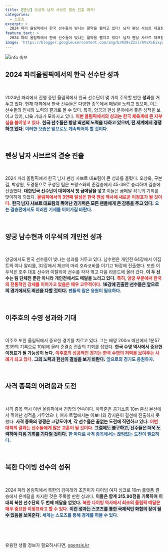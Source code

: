 ```yaml
---
title: [펜싱] 오상욱 남자 사브르 결승 진출 쾌거!
categories:
  - 스포츠
excerpt: >
  2024 파리 올림픽에서 한국 선수들이 빛나는 활약을 펼치고 있다! 남자 펜싱 사브르 대표팀이 결승에 진출하고, 양궁의 남수현과 이우석이 16강에 오른 가운데, 이주호는 수영 준결승 진출을 노린다. 한국 선수단의 메달 소식이 연일 이어지고 있다!
feature_text: >
  2024 파리 올림픽에서 한국 선수들이 빛나는 활약을 펼치고 있다! 남자 펜싱 사브르 대표팀이 결승에 진출하고, 양궁의 남수현과 이우석이 16강에 오른 가운데, 이주호는 수영 준결승 진출을 노린다. 한국 선수단의 메달 소식이 연일 이어지고 있다!
image: 'https://blogger.googleusercontent.com/img/b/R29vZ2xl/AVvXsEixyZcFfHzMRdzZMjFBmAUKJYCLCGyLL1o632UiGVXcaFdKo_bkvkuCioo0uUKlGfBVcT3P84aROyZIXSBEx3Aw5nCQ3pTgDom1WDC4m8eifvWiAmWEEVb4x6G_l8C0QH225ldMjyaFvpxGEBGNO37VmDTDMHGhJPq73UglMfDca1-0aw/s1600/blogspot.png'
---
```


<p><img src="https://blogger.googleusercontent.com/img/b/R29vZ2xl/AVvXsEixyZcFfHzMRdzZMjFBmAUKJYCLCGyLL1o632UiGVXcaFdKo_bkvkuCioo0uUKlGfBVcT3P84aROyZIXSBEx3Aw5nCQ3pTgDom1WDC4m8eifvWiAmWEEVb4x6G_l8C0QH225ldMjyaFvpxGEBGNO37VmDTDMHGhJPq73UglMfDca1-0aw/s1600/blogspot.png" alt="info 속보" /></p>

<h2 data-ke-size="size26">2024 파리올림픽에서의 한국 선수단 성과</h2>

<p data-ke-size="size16">&nbsp;</p>

<p>2024년 파리에서 진행 중인 올림픽에서 한국 선수단이 몇 가지 주목할 만한 <b>성과</b>를 거두고 있다. 현재 대회에서 한국 선수들은 다양한 종목에서 메달을 노리고 있으며, 이는 선수들의 인내와 노력의 결과로 볼 수 있다. 특히, 양궁과 펜싱 분야에서 좋은 성적을 보이고 있어, 더욱 기대가 모아지고 있다. <b><span style="color: #ee2323;">이번 올림픽에서의 성과는 한국 체육계에 큰 자부심을 불어넣고 있다.</span></b> <b><span style="background-color: #21538527;">한국 선수들은 항상 최선의 노력을 다하고 있으며, 전 세계에서 경쟁하고 있다.</span></b> <b><span style="color: #1a5490;">이러한 모습은 앞으로도 계속되어야 할 것이다.</span></b></p>

<p data-ke-size="size16">&nbsp;</p>

<h2 data-ke-size="size26">펜싱 남자 사브르의 결승 진출</h2>

<p data-ke-size="size16">&nbsp;</p>

<p>2024 파리 올림픽에서 한국 남자 펜싱 사브르 대표팀이 큰 성과를 올렸다. 오상욱, 구본길, 박상원, 도경동으로 구성된 팀은 프랑스와의 준결승에서 45-39로 승리하며 결승에 진출했다. <b>대한민국 선수단이 대회에서 첫 금메달을 넣고 </b> 이들은 금메달 획득의 기회를 맞이하게 되었다. <b><span style="color: #ee2323;">올림픽에서의 3연패 달성은 한국 펜싱 역사에 새로운 이정표가 될 것이다.</span></b> <b><span style="background-color: #21538527;">한국 남자 사브르 대표팀의 뛰어난 경기력은 모든 팬들에게 큰 감동을 주고 있다.</span></b> <b><span style="color: #1a5490;">오는 결승전에서도 이러한 기세를 이어가길 바란다.</span></b></p>

<p data-ke-size="size16">&nbsp;</p>

<h2 data-ke-size="size26">양궁 남수현과 이우석의 개인전 성과</h2>

<p data-ke-size="size16">&nbsp;</p>

<p>양궁에서도 한국 선수들이 빛나는 성과를 거두고 있다. 남수현은 개인전 64강에서 이집트의 야나 알리를, 32강에서 체코의 마리 호라코바를 이기고 16강에 진출했다. 또한 이우석은 호주 대표 선수와 이탈리아 선수를 각각 꺾고 다음 라운드에 올라 갔다. <b>이 두 선수는 팀 단체전 뿐만 아니라 개인전에서도 메달을 노리고 있다.</b> <b><span style="color: #ee2323;">특히, 양궁 부문에서 한국의 전통적인 강세를 이어가고 있음은 매우 고무적이다.</span></b> <b><span style="background-color: #21538527;">16강에 진출한 선수들은 앞으로의 경기에서도 최선을 다할 것이다.</span></b> <b><span style="color: #1a5490;">팬들의 많은 응원이 필요하다.</span></b></p>

<p data-ke-size="size16">&nbsp;</p>

<h2 data-ke-size="size26">이주호의 수영 성과와 기대</h2>

<p data-ke-size="size16">&nbsp;</p>

<p>이주호 또한 올림픽에서 중요한 경기를 치르고 있다. 그는 배영 200m 예선에서 1분57초39의 기록으로 10위에 올라 준결승 진출의 기회를 잡았다. <b>한국 수영 역사에서 중요한 이정표가 될 가능성이 높다.</b> <b><span style="color: #ee2323;">이주호의 성공적인 경기는 한국 수영의 저력을 보여주는 사례가 되고 있다.</span></b> <b><span style="background-color: #21538527;">그의 노력과 헌신이 결실을 보기 바란다.</span></b> <b><span style="color: #1a5490;">앞으로의 경기도 응원하자.</span></b></p>

<p data-ke-size="size16">&nbsp;</p>

<h2 data-ke-size="size26">사격 종목의 어려움과 도전</h2>

<p data-ke-size="size16">&nbsp;</p>

<p>사격 종목 역시 이번 올림픽에서 긴장의 연속이다. 박하준은 공기소총 10m 혼성 본선에서 뛰어난 성적을 거두었으나, 여자 트랩에서는 이보나와 강지은이 결선에 진출하지 못했다. <b>사격 종목의 경쟁은 고강도이며, 각 선수들은 끝없는 도전에 직면하고 있다.</b> <b><span style="color: #ee2323;">이번 대회의 결과는 선수들에게 많은 교훈이 될 것이다.</span></b> <b><span style="background-color: #21538527;">그럼에도 불구하고, 선수들은 더욱 노력하며 다음 기회를 기다릴 것이다.</span></b> <b><span style="color: #1a5490;">한 마디로 사격 종목에서는 끊임없는 도전이 필요하다.</span></b></p>

<p data-ke-size="size16">&nbsp;</p>

<h2 data-ke-size="size26">북한 다이빙 선수의 성취</h2>

<p data-ke-size="size16">&nbsp;</p>

<p>2024 파리 올림픽에서 북한의 김미래와 조진미가 다이빙 여자 싱크로 10ｍ 플랫폼 결승에서 은메달을 차지한 것은 주목할 만한 성과다. <b>이들은 합계 315.90점을 기록하여 이 대회 북한 선수단의 두 번째 메달을 얻었다.</b> <b><span style="color: #ee2323;">북한 다이빙 역사에서 최초의 올림픽 메달은 매우 중요한 이정표라고 할 수 있다.</span></b> <b><span style="background-color: #21538527;">이런 성과는 스포츠를 통한 국제적인 화합의 장이 될 수 있음을 보여준다.</span></b> <b><span style="color: #1a5490;">세계는 스포츠를 통해 경계를 허물 수 있다.</span></b></p>

<p data-ke-size="size16">&nbsp;</p>

<p data-ke-size="size16">&nbsp;</p>
유용한 생활 정보가 필요하시다면, <a href="https://opensis.kr" rel="dofollow">opensis.kr</a>


